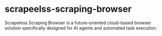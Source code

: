 # scrapeelss-scraping-browser
Scrapeless Scraping Browser is a future-oriented cloud-based browser solution specifically designed for AI agents and automated task execution. 
